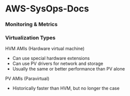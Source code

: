 # AWS-SysOps-Docs
### Monitoring & Metrics
### Virtualization Types
HVM AMIs (Hardware virtual machine)
- Can use special hardware extensions
- Can use PV drivers for network and storage
- Usually the same or better performance than PV alone

PV AMIs (Paravirtual)
- Historically faster than HVM, but no longer the case
